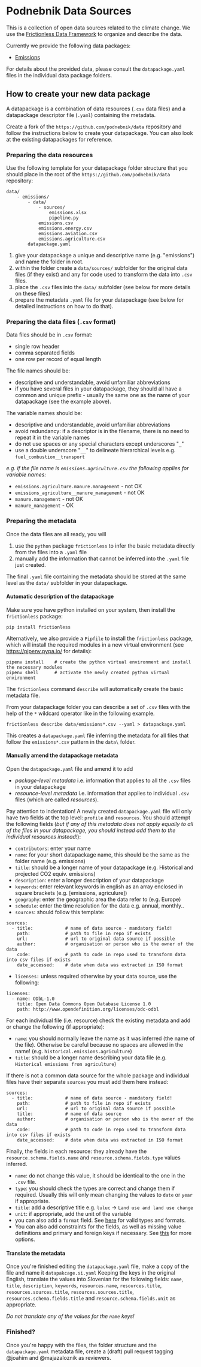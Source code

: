 # Podnebnik Data Sources

This is a collection of open data sources related to the climate change. We use the [Frictionless Data Framework](https://framework.frictionlessdata.io/) to organize and describe the data.

Currently we provide the following data packages:

- [Emissions](./emissions/)

For details about the provided data, please consult the `datapackage.yaml` files in the individual data package folders.


## How to create your new data package

A datapackage is a combination of data resources (`.csv` data files) and a datapackage descriptor file (`.yaml`) containing the metadata.

Create a fork of the `https://github.com/podnebnik/data` repository and follow the instructions below to create your datapackage. You can also look at the existing datapackages for reference.


### Preparing the data resources

Use the following template for your datapackage folder structure that you should place in the root of the `https://github.com/podnebnik/data` repository:

```
data/
    - emissions/
        - data/
            - sources/
                emissions.xlsx
                pipeline.py
            emissions.csv
            emissions.energy.csv
            emissions.aviation.csv
            emissions.agriculture.csv
        datapackage.yaml
```

1. give your datapackage a unique and descriptive name (e.g. "emissions") and name the folder in root.
2. within the folder create a `data/sources/` subfolder for the original data files (if they exist) and any for code used to transform the data into `.csv` files.
3. place the `.csv` files into the `data/` subfolder (see below for more details on these files)
4. prepare the metadata `.yaml` file for your datapackage (see below for detailed instructions on how to do that).


### Preparing the data files (`.csv` format)

Data files should be in `.csv` format:

* single row header
* comma separated fields
* one row per record of equal length

The file names should be:

* descriptive and understandable, avoid unfamiliar abbreviations
* if you have several files in your datapackage, they should all have a common and unique prefix - usually the same one as the name of your datapackage (see the example above).

The variable names should be:

* descriptive and understandable, avoid unfamiliar abbreviations
* avoid redundancy: if a descriptor is in the filename, there is no need to repeat it in the variable names
* do not use spaces or any special characters except underscores "`_`"
* use a double underscore "`__`" to delineate hierarchical levels e.g. `fuel_combustion__transport`

*e.g. if the file name is `emissions.agriculture.csv` the following applies for variable names:*

* `emissions.agriculture.manure.management` - not OK
* `emissions_agriculture__manure_management` - not OK
* `manure.management` - not OK
* `manure_management` - OK


### Preparing the metadata

Once the data files are all ready, you will

1. use the `python` package `frictionless` to infer the basic metadata directly from the files into a `.yaml` file
2. manually add the information that cannot be inferred into the `.yaml` file just created.

The final `.yaml` file containing the metadata should be stored at the same level as the `data/` subfolder in your datapackage.


#### Automatic description of the datapackage

Make sure you have python installed on your system, then install the `frictionless` package:

    pip install frictionless

Alternatively, we also provide a `Pipfile` to install the `frictionless` package, which will install the required modules in a new virtual environment (see https://pipenv.pypa.io/ for details):

    pipenv install    # create the python virtual environment and install the necessary modules
    pipenv shell      # activate the newly created python virtual environment

The `frictionless` command `describe` will automatically create the basic metadata file.

From your datapackage folder you can describe a set of `.csv` files with the help of the `*` wildcard operator like in the following example.

    frictionless describe data/emissions*.csv --yaml > datapackage.yaml

This creates a `datapackage.yaml` file inferring the metadata for all files that follow the `emissions*.csv` pattern in the `data\` folder.


#### Manually amend the datapackage metadata

Open the `datapackage.yaml` file and amend it to add

* *package-level metadata* i.e. information that applies to all the `.csv` files in your datapackage
* *resounce-level metadata* i.e. information that applies to individual `.csv` files (which are called *resources*).

Pay attention to indentation! A newly created `datapackage.yaml` file will only have two fields at the top level: `profile` and `resources`. You should attempt the following fields (*but if any of this metadata does not apply equally to all of the files in your datapackage, you should instead add them to the individual resources instead!*):

* `contributors`: enter your name
* `name`: for your short datapackage name, this should be the same as the folder name (e.g. emissions)
* `title`: should be a longer name of your datapackage (e.g. Historical and projected CO2 equiv. emissions)
* `description`: enter a longer description of your datapackage
* `keywords`: enter relevant keywords in english as an array enclosed in square brackets (e.g. [emissions, agriculure])
* `geography`: enter the geographic area the data refer to (e.g. Europe)
* `schedule`: enter the time resolution for the data e.g. annual, monthly..
* `sources`: should follow this template:
```
sources:
  - title:            # name of data source - mandatory field!
    path:             # path to file in repo if exists
    url:              # url to original data source if possible
    author:           # organisation or person who is the owner of the data
    code:             # path to code in repo used to transform data into csv files if exists
    date_accessed:    # date when data was extracted in ISO format
```
* `licenses:` unless required otherwise by your data source, use the following:
```
licenses:
  - name: ODbL-1.0
    title: Open Data Commons Open Database License 1.0
    path: http://www.opendefinition.org/licenses/odc-odbl
```

For each individual file (i.e. resource) check the existing metadata and add or change the following (if appropriate):

* `name`: you should normally  leave the name as it was inferred (the name of the file). Otherwise be careful because no spaces are allowed in the name! (e.g. `historical.emissions.agriculture`)
* `title`: should be a longer name describing your data file (e.g. `Historical emissions from agriculture`)

If there is not a common data source for the whole package and individual files have their separate `sources` you must add them here instead:

```
sources:
  - title:            # name of data source - mandatory field!
    path:             # path to file in repo if exists
    url:              # url to original data source if possible
    title:            # name of data source
    author:           # organisation or person who is the owner of the data
    code:             # path to code in repo used to transform data into csv files if exists
    date_accessed:    # date when data was extracted in ISO format
```

Finally, the fields in each resource: they already have the `resource.schema.fields.name` and `resource.schema.fields.type` values inferred.

* `name`: do not change this value, it should be identical to the one in the `.csv` file.
* `type`: you should check the types are correct and change them if required. Usually this will only mean changing the values to `date` or `year` if appropriate.
* `title`: add a descriptive title e.g. `luluc` -> `Land use and land use change`
* `unit`: if appropriate, add the unit of the variable
* you can also add a `format` field. See [here](https://specs.frictionlessdata.io/table-schema/#types-and-formats) for valid types and formats.
* You can also add constraints for the fields, as well as missing value definitions and primary and foreign keys if necessary. See [this](https://specs.frictionlessdata.io/table-schema/#constraints) for more options.


#### Translate the metadata

Once you're finished editing the `datapackage.yaml` file, make a copy of the file and name it `datapakcage.si.yaml` Keeping the keys in the original English, translate the values into Slovenian for the following fields: `name`, `title`, `description`, `keywords`, `resources.name`, `resources.title`, `resources.sources.title`, `resources.sources.title`, `resources.schema.fields.title` and `resource.schema.fields.unit` as appropriate.

*Do not translate any of the values for the `name` keys!*


### Finished?

Once you're happy with the files, the folder structure and the `datapackage.yaml` metadata file, create a (draft) pull request tagging @joahim and @majazaloznik as reviewers.
